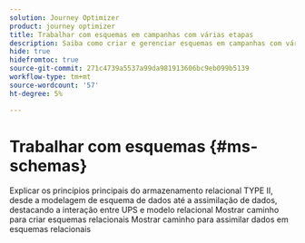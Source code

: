 ```yaml
---
solution: Journey Optimizer
product: journey optimizer
title: Trabalhar com esquemas em campanhas com várias etapas
description: Saiba como criar e gerenciar esquemas em campanhas com várias etapas
hide: true
hidefromtoc: true
source-git-commit: 271c4739a5537a99da981913606bc9eb099b5139
workflow-type: tm+mt
source-wordcount: '57'
ht-degree: 5%

---
```



# Trabalhar com esquemas {#ms-schemas}

Explicar os princípios principais do armazenamento relacional TYPE II, desde a modelagem de esquema de dados até a assimilação de dados, destacando a interação entre UPS e modelo relacional
Mostrar caminho para criar esquemas relacionais
Mostrar caminho para assimilar dados em esquemas relacionais